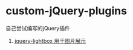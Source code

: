 # custom-jQuery-plugins

自己尝试编写的jQuery插件

1. [jquery-lightbox 用于图片展示](https://mrelvin.github.io/custom-jQuery-plugins/jquery-lightbox/)